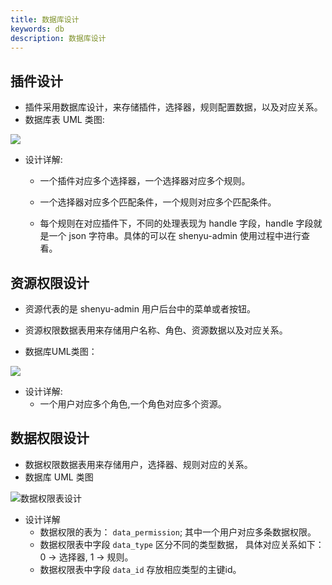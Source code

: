 ```yaml
---
title: 数据库设计
keywords: db
description: 数据库设计
---
```


## 插件设计
* 插件采用数据库设计，来存储插件，选择器，规则配置数据，以及对应关系。
* 数据库表 UML 类图:

 ![](/img/shenyu/db/shenyu-db.png)

* 设计详解:
  
   * 一个插件对应多个选择器，一个选择器对应多个规则。

   * 一个选择器对应多个匹配条件，一个规则对应多个匹配条件。

   * 每个规则在对应插件下，不同的处理表现为 handle 字段，handle 字段就是一个 json 字符串。具体的可以在 shenyu-admin 使用过程中进行查看。

## 资源权限设计     
* 资源代表的是 shenyu-admin 用户后台中的菜单或者按钮。

* 资源权限数据表用来存储用户名称、角色、资源数据以及对应关系。
   
* 数据库UML类图：

![](/img/shenyu/db/shenyu-permission-db.png)

* 设计详解:
   * 一个用户对应多个角色,一个角色对应多个资源。


## 数据权限设计
* 数据权限数据表用来存储用户，选择器、规则对应的关系。
* 数据库 UML 类图

![数据权限表设计](/img/shenyu/db/data_permission.png)

* 设计详解
   * 数据权限的表为： `data_permission`; 其中一个用户对应多条数据权限。
   * 数据权限表中字段 `data_type` 区分不同的类型数据， 具体对应关系如下：0 -> 选择器, 1 -> 规则。
   * 数据权限表中字段 `data_id` 存放相应类型的主键id。
    
